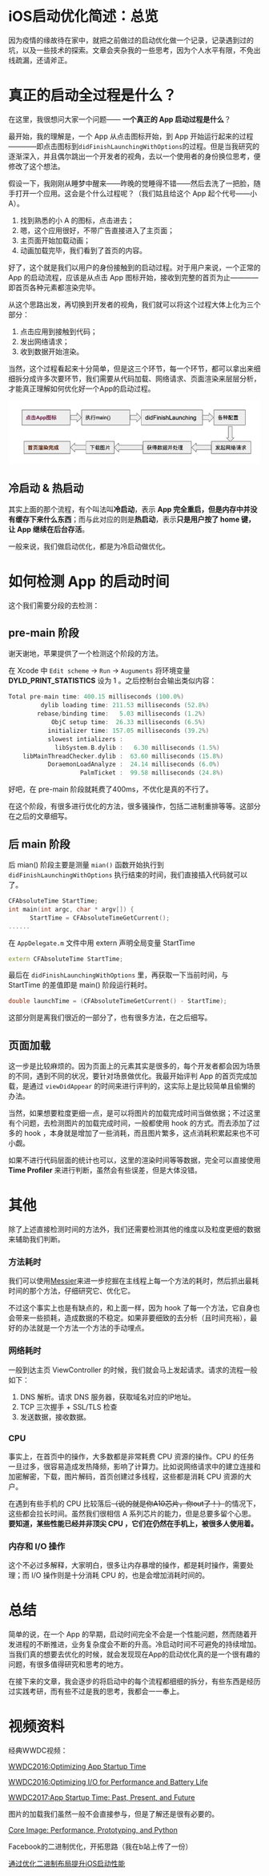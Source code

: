# iOS启动优化简述：总览
因为疫情的缘故待在家中，就把之前做过的启动优化做一个记录，记录遇到过的坑，以及一些技术的探索。文章会夹杂我的一些思考，因为个人水平有限，不免出线疏漏，还请斧正。

# 真正的启动全过程是什么？

在这里，我很想问大家一个问题—— **一个真正的 App 启动过程是什么**？

最开始，我的理解是，一个 App 从点击图标开始，到 App 开始运行起来的过程————即点击图标到`didFinishLaunchingWithOptions`的过程。但是当我研究的逐渐深入，并且偶尔跳出一个开发者的视角，去以一个使用者的身份换位思考，便修改了这个想法。

假设一下，我刚刚从睡梦中醒来——昨晚的觉睡得不错——然后去洗了一把脸，随手打开一个应用。这会是个什么过程呢？（我们姑且给这个 App 起个代号——小 A）。
 
 1. 找到熟悉的小 A 的图标，点击进去；
 2. 嗯，这个应用很好，不带广告直接进入了主页面；
 3. 主页面开始加载动画；
 4. 动画加载完毕，我们看到了首页的内容。


好了，这个就是我们以用户的身份接触到的启动过程。对于用户来说，一个正常的 App 的启动流程，应该是从点击 App 图标开始，接收到完整的首页为止————即首页各种元素都渲染完毕。

从这个思路出发，再切换到开发者的视角，我们就可以将这个过程大体上化为三个部分：
1. 点击应用到接触到代码；
2. 发出网络请求；
3. 收到数据开始渲染。

当然，这个过程看起来十分简单，但是这三个环节，每一个环节，都可以拿出来细细拆分成许多次要环节，我们需要从代码加载、网络请求、页面渲染来层层分析，才能真正理解如何优化好一个App的启动过程。

![过程](https://github.com/BiBoyang/BoyangBlog/blob/master/Image/AppStartUp_00.png?raw=true)


## 冷启动 & 热启动

其实上面的那个流程，有个叫法叫**冷启动**，表示 **App 完全重启，但是内存中并没有缓存下来什么东西**；而与此对应的则是**热启动**，表示**只是用户按了 home 键，让 App 继续在后台存活**。

一般来说，我们做启动优化，都是为冷启动做优化。


# 如何检测 App 的启动时间

这个我们需要分段的去检测：

## pre-main 阶段

谢天谢地，苹果提供了一个检测这个阶段的方法。

在 Xcode 中 `Edit scheme` -> `Run` -> `Auguments` 将环境变量 **DYLD_PRINT_STATISTICS** 设为 1 。之后控制台会输出类似内容：
```C++
Total pre-main time: 400.15 milliseconds (100.0%)
         dylib loading time: 211.53 milliseconds (52.8%)
        rebase/binding time:   5.03 milliseconds (1.2%)
            ObjC setup time:  26.33 milliseconds (6.5%)
           initializer time: 157.05 milliseconds (39.2%)
           slowest intializers :
             libSystem.B.dylib :   6.30 milliseconds (1.5%)
    libMainThreadChecker.dylib :  63.60 milliseconds (15.8%)
           DoraemonLoadAnalyze :  24.14 milliseconds (6.0%)
                    PalmTicket :  99.58 milliseconds (24.8%)
```
好吧，在 pre-main 阶段就耗费了400ms，不优化是真的不行了。

在这个阶段，有很多进行优化的方法，很多骚操作，包括二进制重排等等。这部分在之后的文章细写。

## 后 main 阶段

后 mian() 阶段主要是测量 `mian()` 函数开始执行到 `didFinishLaunchingWithOptions` 执行结束的时间，我们直接插入代码就可以了。

```C++
CFAbsoluteTime StartTime;
int main(int argc, char * argv[]) {
      StartTime = CFAbsoluteTimeGetCurrent();
......
```

在 `AppDelegate.m` 文件中用 extern 声明全局变量 StartTime 

```C++
extern CFAbsoluteTime StartTime;
```
 
最后在 `didFinishLaunchingWithOptions` 里，再获取一下当前时间，与 StartTime 的差值即是 main() 阶段运行耗时。
```C++
double launchTime = (CFAbsoluteTimeGetCurrent() - StartTime);
```

这部分则是离我们很近的一部分了，也有很多方法，在之后细写。

## 页面加载

这一步是比较麻烦的。因为页面上的元素其实是很多的，每个开发者都会因为场景的不同，遇到不同的状况，要针对场景做优化。我最开始评判 App 的首页完成加载，是通过 `viewDidAppear` 的时间来进行评判的，这实际上是比较简单且偷懒的办法。

当然，如果想要粒度更细一点，是可以将图片的加载完成时间当做依据；不过这里有个问题，去检测图片的加载完成时间，一般都使用 hook 的方式。而去添加了过多的 hook ，本身就是增加了一些消耗，而且图片繁多，这点消耗积累起来也不可小觑。

如果不进行代码层面的统计也可以，这里的渲染时间等等数据，完全可以直接使用 **Time Profiler** 来进行判断，虽然会有些误差，但是大体没错。


# 其他

除了上述直接检测时间的方法外，我们还需要检测其他的维度以及粒度更细的数据来辅助我们判断。

### 方法耗时

我们可以使用[Messier](https://messier.app/)来进一步挖掘在主线程上每一个方法的耗时，然后抓出最耗时间的那个方法，仔细研究它、优化它。

不过这个事实上也是有缺点的，和上面一样，因为 hook 了每一个方法，它自身也会带来一些损耗，造成数据的不稳定。如果非要细致的去分析（且时间充裕），最好的办法就是一个方法一个方法的手动埋点。

### 网络耗时

一般到达主页 ViewController 的时候，我们就会马上发起请求。请求的流程一般如下：
1. DNS 解析。请求 DNS 服务器，获取域名对应的IP地址。
2. TCP 三次握手 + SSL/TLS 检查
3. 发送数据，接收数据。
            
### CPU

事实上，在首页中的操作，大多数都是非常耗费 CPU 资源的操作。CPU 的任务一旦过多，很容易造成发热降频，影响了计算力。比如说网络请求中的建立连接和加密解密，下载，图片解码，首页创建过多线程，这些都是消耗 CPU 资源的大户。

在遇到有些手机的 CPU 比较落后~~（说的就是你A10芯片，你out了！）~~的情况下，这些都会拉长时间。虽然我们很相信 A 系列芯片的能力，但是总要多留个心思。**要知道，某些性能已经并非顶尖 CPU ，它们在仍然在手机上，被很多人使用着。**


### 内存和 I/O 操作

这个不必过多解释，大家明白，很多让内存暴增的操作，都是耗时操作，需要处理；而 I/O 操作则是十分消耗 CPU 的，也是会增加消耗时间的。


# 总结 

简单的说，在一个 App 的早期，启动时间完全不会是一个性能问题，然而随着开发进程的不断推进，业务复杂度会不断的升高。冷启动时间不可避免的持续增加。当我们真的想要去优化的时候，就会发现现在App的启动优化真的是一个很有趣的问题，有很多值得研究和思考的地方。

在接下来的文章，我会逐步的将启动中的每个流程都细细的拆分，有些东西是经历过实践考研，而有些不过是我的思考，我都会一一奉上。



# 视频资料
经典WWDC视频：

[WWDC2016:Optimizing App Startup Time](https://developer.apple.com/videos/play/wwdc2016/406)

[WWDC2016:Optimizing I/O for Performance and Battery Life](https://developer.apple.com/videos/play/wwdc2016/719/)

[WWDC2017:App Startup Time: Past, Present, and Future](https://developer.apple.com/videos/play/wwdc2017/413/)

图片的加载我们虽然一般不会直接参与，但是了解还是很有必要的。

[Core Image: Performance, Prototyping, and Python](https://developer.apple.com/videos/play/wwdc2018/719/)

Facebook的二进制优化，开拓思路（我在b站上传了一份）

[通过优化二进制布局提升iOS启动性能](https://www.bilibili.com/video/BV1NJ411w7hv) 



